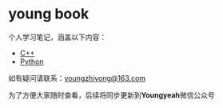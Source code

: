 # young book
个人学习笔记，涵盖以下内容：

* [C++](gitbook/cpp/SUMMARY.md)
* [Python](gitbook/python/SUMMARY.md)


如有疑问请联系：<youngzhiyong@163.com>


为了方便大家随时查看，后续将同步更新到**Youngyeah**微信公众号
